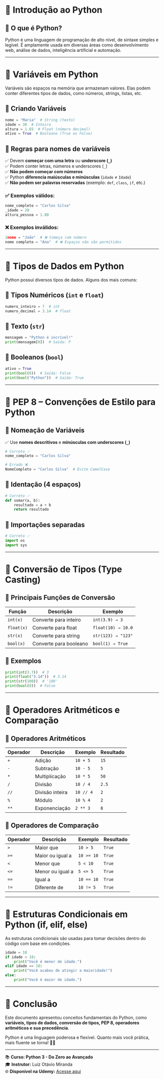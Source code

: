 # 📌 Introdução ao Python

## 🔹 O que é Python?
Python é uma linguagem de programação de alto nível, de sintaxe simples e legível. É amplamente usada em diversas áreas como desenvolvimento web, análise de dados, inteligência artificial e automação.

---

# 📝 **Variáveis em Python**
Variáveis são espaços na memória que armazenam valores. Elas podem conter diferentes tipos de dados, como números, strings, listas, etc.

## 🔹 **Criando Variáveis**
```python
nome = "Maria"  # String (texto)
idade = 30  # Inteiro
altura = 1.65  # Float (número decimal)
ativo = True  # Booleano (True ou False)
```

## 🔹 **Regras para nomes de variáveis**
✅ Devem **começar com uma letra** ou **underscore (`_`)**  
✅ Podem conter letras, números e underscores (`_`)  
✅ **Não podem começar com números**  
✅ Python **diferencia maiúsculas e minúsculas** (`idade` ≠ `Idade`)  
✅ **Não podem ser palavras reservadas** (exemplo: `def`, `class`, `if`, etc.)

### ✅ **Exemplos válidos**:
```python
nome_completo = "Carlos Silva"
_idade = 28
altura_pessoa = 1.80
```

### ❌ **Exemplos inválidos**:
```python
2nome = "João"  # ❌ Começa com número
nome completo = "Ana"  # ❌ Espaços não são permitidos
```

---

# 📌 **Tipos de Dados em Python**
Python possui diversos tipos de dados. Alguns dos mais comuns:

## 🔹 **Tipos Numéricos (`int` e `float`)**
```python
numero_inteiro = 7  # int
numero_decimal = 3.14  # float
```

## 🔹 **Texto (`str`)**
```python
mensagem = "Python é incrível!"
print(mensagem[0])  # Saída: P
```

## 🔹 **Booleanos (`bool`)**
```python
ativo = True
print(bool(0))  # Saída: False
print(bool("Python"))  # Saída: True
```

---

# 🎨 **PEP 8 – Convenções de Estilo para Python**

## 🔹 **Nomeação de Variáveis**
✅ Use **nomes descritivos** e **minúsculas com underscores (`_`)**

```python
# Correto ✅
nome_completo = "Carlos Silva"

# Errado ❌
NomeCompleto = "Carlos Silva"  # Evite CamelCase
```

## 🔹 **Identação (4 espaços)**
```python
# Correto ✅
def somar(a, b):
    resultado = a + b
    return resultado
```

## 🔹 **Importações separadas**
```python
# Correto ✅
import os
import sys
```

---

# 📌 **Conversão de Tipos (Type Casting)**

## 🔹 **Principais Funções de Conversão**
| Função | Descrição | Exemplo |
|--------|-----------|---------|
| `int(x)` | Converte para inteiro | `int(3.9) → 3` |
| `float(x)` | Converte para float | `float(10) → 10.0` |
| `str(x)` | Converte para string | `str(123) → "123"` |
| `bool(x)` | Converte para booleano | `bool(1) → True` |

## 🔹 **Exemplos**
```python
print(int(3.7))  # 3
print(float("3.14"))  # 3.14
print(str(100))  # '100'
print(bool(0))  # False
```

---

# 📌 **Operadores Aritméticos e Comparação**

## 🔹 **Operadores Aritméticos**
| Operador | Descrição | Exemplo | Resultado |
|----------|-----------|---------|----------|
| `+` | Adição | `10 + 5` | `15` |
| `-` | Subtração | `10 - 5` | `5` |
| `*` | Multiplicação | `10 * 5` | `50` |
| `/` | Divisão | `10 / 4` | `2.5` |
| `//` | Divisão inteira | `10 // 4` | `2` |
| `%` | Módulo | `10 % 4` | `2` |
| `**` | Exponenciação | `2 ** 3` | `8` |

## 🔹 **Operadores de Comparação**
| Operador | Descrição | Exemplo | Resultado |
|----------|-----------|---------|----------|
| `>`  | Maior que | `10 > 5` | `True` |
| `>=` | Maior ou igual a | `10 >= 10` | `True` |
| `<`  | Menor que | `5 < 10` | `True` |
| `<=` | Menor ou igual a | `5 <= 5` | `True` |
| `==` | Igual a | `10 == 10` | `True` |
| `!=` | Diferente de | `10 != 5` | `True` |

---

# 📌 **Estruturas Condicionais em Python (if, elif, else)**

As estruturas condicionais são usadas para tomar decisões dentro do código com base em condições.

```python
idade = 18
if idade < 18:
    print("Você é menor de idade.")
elif idade == 18:
    print("Você acabou de atingir a maioridade!")
else:
    print("Você é maior de idade.")
```

---

# 🚀 **Conclusão**
Este documento apresentou conceitos fundamentais do Python, como **variáveis, tipos de dados, conversão de tipos, PEP 8, operadores aritméticos e sua precedência**. 

Python é uma linguagem poderosa e flexível. Quanto mais você prática, mais fluente se torna! 🎯🚀

---

📚 **Curso: Python 3 - Do Zero ao Avançado**  
🎓 **Instrutor:** Luiz Otávio Miranda  
🌐 **Disponível na Udemy:** [Acesse aqui](https://www.udemy.com/course/python-3-do-zero-ao-avancado/)

